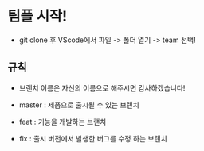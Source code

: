 # 팀플 시작!
- git clone 후 VScode에서 파일 -> 폴더 열기 -> team 선택!

## 규칙
- 브랜치 이름은 자신의 이름으로 해주시면 감사하겠습니다!

- master : 제품으로 출시될 수 있는 브랜치
- feat : 기능을 개발하는 브랜치
- fix : 출시 버전에서 발생한 버그를 수정 하는 브랜치
